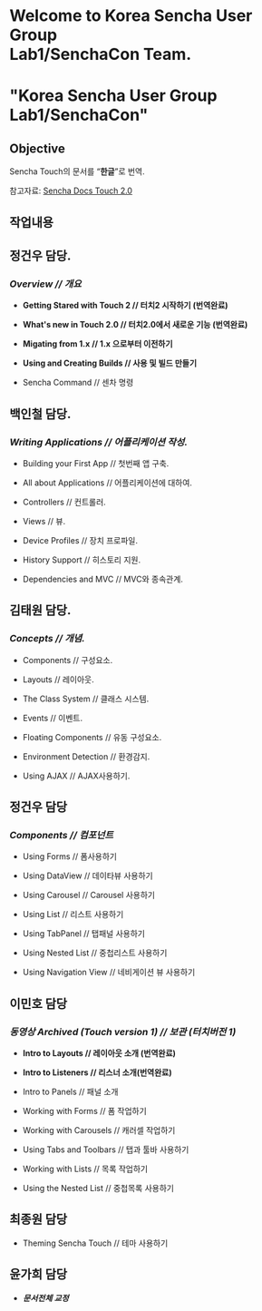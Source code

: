 # Welcome to Korea Sencha User Group <br>Lab1/SenchaCon Team.

# "Korea Sencha User Group Lab1/SenchaCon"

## Objective

Sencha Touch의 문서를 <q><strong>한글</strong></q>로 번역.

참고자료: <a href="http://docs.sencha.com/touch/2-0/#!/guide">Sencha Docs Touch 2.0</a>

## 작업내용

## **정건우 담당.**

### _**Overview // 개요**_

* **Getting Stared with Touch 2 // 터치2 시작하기 (번역완료)**

* **What's new in Touch 2.0 // 터치2.0에서 새로운 기능 (번역완료)**

* **Migating from 1.x //  1.x 으로부터 이전하기**

* **Using and Creating Builds //  사용 및 빌드 만들기**

* Sencha Command // 센차 명령

## **백인철 담당.**

### _**Writing Applications // 어플리케이션 작성.**_

* Building your First App // 첫번째 앱 구축.

* All about Applications // 어플리케이션에 대하여.

* Controllers // 컨트롤러.

* Views // 뷰.

* Device Profiles // 장치 프로파일.

* History Support // 히스토리 지원.

* Dependencies and MVC // MVC와 종속관계.
 
## **김태원 담당.**

### _**Concepts // 개념.**_

* Components // 구성요소.

* Layouts // 레이아웃.

* The Class System // 클래스 시스템.

* Events // 이벤트.

* Floating Components // 유동 구성요소.

* Environment Detection // 환경감지.

* Using AJAX // AJAX사용하기.
 
## **정건우 담당**

### _**Components // 컴포넌트**_

* Using Forms // 폼사용하기

* Using DataView // 데이타뷰 사용하기

* Using Carousel // Carousel 사용하기

* Using List // 리스트 사용하기

* Using TabPanel // 탭패널 사용하기

* Using Nested List // 중첩리스트 사용하기

* Using Navigation View // 네비게이션 뷰 사용하기
 
## **이민호 담당**

### _**동영상 Archived (Touch version 1)  // 보관 (터치버전 1)**_

* **Intro to Layouts // 레이아웃 소개 (번역완료)**

* **Intro to Listeners // 리스너 소개(번역완료)**

* Intro to Panels // 패널 소개

* Working with Forms // 폼 작업하기

* Working with Carousels // 캐러셀 작업하기

* Using Tabs and Toolbars // 탭과 툴바 사용하기

* Working with Lists // 목록 작업하기

* Using the Nested List // 중첩목록 사용하기

## **최종원 담당**

* Theming Sencha Touch // 테마 사용하기
 

## **윤가희 담당**

* _**문서전체 교정**_
